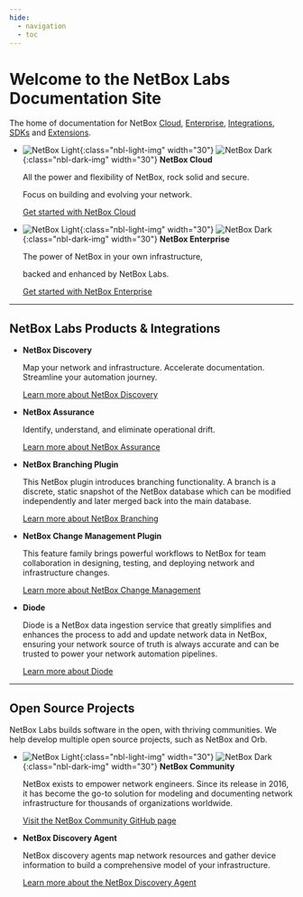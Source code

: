 ```yaml
---
hide:
  - navigation
  - toc
---
```

# Welcome to the NetBox Labs Documentation Site 

The home of documentation for NetBox [Cloud](Administration%20Console/console-access.md), [Enterprise](netbox-enterprise/nbe-overview.md), [Integrations](netbox-integrations/netbox-ansible-collection.md), [SDKs](sdks/pynetbox.md) and [Extensions](netbox-extensions/diode/index.md). 

<div class="grid cards" markdown="1">

- ![NetBox Light](/images/netbox-favicon.png){:class="nbl-light-img" width="30"} ![NetBox Dark](/images/netbox-light-favicon.png){:class="nbl-dark-img" width="30"} __NetBox Cloud__
    
    All the power and flexibility of NetBox, rock solid and secure. 

    Focus on building and evolving your network.

    [Get started with NetBox Cloud](Administration%20Console/console-access.md)

- ![NetBox Light](/images/netbox-favicon.png){:class="nbl-light-img" width="30"} ![NetBox Dark](/images/netbox-light-favicon.png){:class="nbl-dark-img" width="30"} __NetBox Enterprise__
    
    The power of NetBox in your own infrastructure, 
    
    backed and enhanced by NetBox Labs.

    [Get started with NetBox Enterprise](netbox-enterprise/nbe-overview.md)
</div>


---

## NetBox Labs Products & Integrations

<div class="grid cards" markdown="1">

-   __NetBox Discovery__

    Map your network and infrastructure. 
    Accelerate documentation. 
    Streamline your automation journey.

    [Learn more about NetBox Discovery](netbox-discovery/index.md)


-   __NetBox Assurance__

    Identify, understand, and eliminate 
    operational drift.

    [Learn more about NetBox Assurance](netbox-assurance/index.md)

-   __NetBox Branching Plugin__

    This NetBox plugin introduces branching functionality. A branch is a discrete, static snapshot of the NetBox database which can be modified independently and later merged back into the main database. 

    [Learn more about NetBox Branching](netbox-extensions/branching/index.md)
  
-   __NetBox Change Management Plugin__

    This feature family brings powerful workflows to NetBox for team collaboration in designing, testing, and deploying network and infrastructure changes.

    [Learn more about NetBox Change Management](netbox-extensions/changes/index.md)

-   __Diode__

    Diode is a NetBox data ingestion service that greatly simplifies and enhances the process to add and update network data in NetBox, ensuring your network source of truth is always accurate and can be trusted to power your network automation pipelines.

    [Learn more about Diode](netbox-extensions/diode/index.md)

</div>

---

## Open Source Projects

NetBox Labs builds software in the open, with thriving communities. We help develop multiple open source projects, such as NetBox and Orb.

<div class="grid cards" markdown="1">

-  ![NetBox Light](/images/netbox-favicon.png){:class="nbl-light-img" width="30"} ![NetBox Dark](/images/netbox-light-favicon.png){:class="nbl-dark-img" width="30"} __NetBox Community__

    NetBox exists to empower network engineers. Since its release in 2016, it has become the go-to solution for modeling and documenting network infrastructure for thousands of organizations worldwide.

    [Visit the NetBox Community GitHub page](https://github.com/netbox-community/netbox)

-  __NetBox Discovery Agent__

    NetBox discovery agents map network resources and gather device information to build a comprehensive model of your infrastructure.

    [Learn more about the NetBox Discovery Agent](netbox-discovery/agent/index.md)
</div>